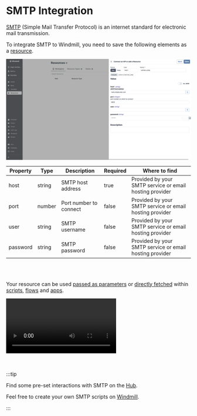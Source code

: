 # SMTP Integration

[SMTP](https://en.wikipedia.org/wiki/Simple_Mail_Transfer_Protocol) (Simple Mail Transfer Protocol) is an internet standard for electronic mail transmission.

To integrate SMTP to Windmill, you need to save the following elements as a [resource](../core_concepts/3_resources_and_types/index.mdx).

![Add SMTP Resource](../assets/integrations/add-smtp.png.webp)

| Property | Type   | Description            | Required | Where to find                                           |
| -------- | ------ | ---------------------- | -------- | ------------------------------------------------------- |
| host     | string | SMTP host address      | true     | Provided by your SMTP service or email hosting provider |
| port     | number | Port number to connect | false    | Provided by your SMTP service or email hosting provider |
| user     | string | SMTP username          | false    | Provided by your SMTP service or email hosting provider |
| password | string | SMTP password          | false    | Provided by your SMTP service or email hosting provider |

<br/><br/>

Your resource can be used [passed as parameters](../core_concepts/3_resources_and_types/index.mdx#passing-resources-as-parameters-to-scripts-preferred) or [directly fetched](../core_concepts/3_resources_and_types/index.mdx#fetching-them-from-within-a-script-by-using-the-wmill-client-in-the-respective-language) within [scripts](../script_editor/index.mdx), [flows](../flows/1_flow_editor.mdx) and [apps](../apps/0_app_editor/index.mdx).

<video
	className="border-2 rounded-xl object-cover w-full h-full dark:border-gray-800"
	controls
	src="/videos/add_resources_variables.mp4"
/>

<br/>

:::tip

Find some pre-set interactions with SMTP on the [Hub](https://hub.windmill.dev/integrations/smtp).

Feel free to create your own SMTP scripts on [Windmill](../getting_started/00_how_to_use_windmill/index.mdx).

:::

